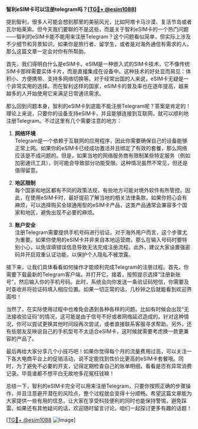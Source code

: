 **智利eSIM卡可以注册telegram吗？[[TG💪+ @esim1088](https://t.me/s/esim1088)]**

提到智利，很多人可能会想到那里的美丽风光，比如阿塔卡马沙漠、复活节岛或者瓦尔帕莱索。但今天我们要聊的不是这些，而是关于智利eSIM卡的一个热门问题——智利的eSIM卡能不能用来注册Telegram？这个问题看似简单，但实际上涉及不少细节和背景知识。如果你是旅行者、留学生，或者是对海外通信有需求的人，那么这篇文章一定会对你有所帮助。

首先，我们得明白什么是eSIM卡。eSIM是一种嵌入式的SIM卡技术，它不像传统SIM卡那样需要实体卡片，而是直接集成在设备中。这种技术的好处显而易见：体积小、方便携带、支持多网络切换等。对于经常出国的人来说，eSIM卡无疑是一个非常实用的选择。而在智利这样的国家，eSIM卡的普及率也在逐年提高，越来越多的人开始使用它来满足日常通讯需求。

那么回到问题本身，智利的eSIM卡到底能不能注册Telegram呢？答案是肯定的！理论上来说，只要你的设备支持eSIM卡，并且能够连接到互联网，就可以顺利地注册Telegram。不过这里有几个需要注意的地方：

1. **网络环境**  
   Telegram是一个依赖于互联网的应用程序，因此你需要确保自己的设备能够正常上网。如果你的eSIM卡已经成功激活并且绑定了有效的套餐，那么网络应该是不成问题的。但是，如果当地的网络服务商有限制某些特定服务（例如加密通讯工具），则可能会导致部分功能受限。这种情况虽然不常见，但还是值得留意。

2. **地区限制**  
   每个国家和地区都有不同的政策法规，有些地方可能对境外软件有所管控。因此，在使用eSIM卡时，最好提前了解当地的相关法律条款。如果你担心会有麻烦，可以选择购买全球通用型的eSIM卡产品，这类产品通常会兼容多个国家和地区，避免出现不必要的麻烦。

3. **账户安全**  
   注册Telegram需要提供手机号码进行验证。对于海外用户而言，这个步骤尤为重要。如果你使用的eSIM卡并非来自本地运营商，那么在输入号码时要特别小心，以免误填错误信息导致无法完成注册流程。此外，建议大家设置强密码并开启双重认证功能，以保护个人隐私不被泄露。

接下来，让我们具体看看如何操作才能顺利完成Telegram的注册过程。首先，你需要下载最新的Telegram客户端，并打开它。接着，按照提示选择“注册新账号”，然后输入你的手机号码。此时，系统会向你发送一条验证码短信，你需要及时查收并将验证码填入相应位置。如果一切正常的话，几秒钟之后就能看到欢迎界面啦！

当然了，在实际使用过程中也难免会遇到各种各样的问题。比如有时候会出现“无法接收验证码”的情况，这可能是由于信号不好或者网络延迟造成的。针对这种情况，你可以尝试更换其他时间段再次尝试，或者直接联系客服寻求帮助。另外，还有些朋友反映说自己的手机型号不太适合eSIM卡，这时候就需要考虑换一款更兼容的产品了。

最后再给大家分享几个小技巧吧！如果你觉得每个月的流量费用过高，可以关注一下各大电商平台上的促销活动，说不定能找到性价比更高的eSIM卡套餐哦。同时，为了避免不必要的开支，记得定期检查自己的账单明细，看看是否有异常消费记录。毕竟谁都不想平白无故地多花冤枉钱嘛！

总结一下，智利的eSIM卡完全可以用来注册Telegram，只要你按照正确的步骤操作，并且注意避开潜在的风险点，整个过程就会变得十分顺畅。希望这篇文章能为大家提供一些有用的信息，让大家在享受科技便利的同时也能保持警惕，避免踩雷。如果还有其他疑问的话，欢迎随时留言讨论，咱们一起探讨更多有趣的话题！

[[TG💪+ @esim1088](https://t.me/s/esim1088) ![Image](https://i.postimg.cc/4NQfJmqS/Snipaste-2025-05-13-00-14-12.png)]